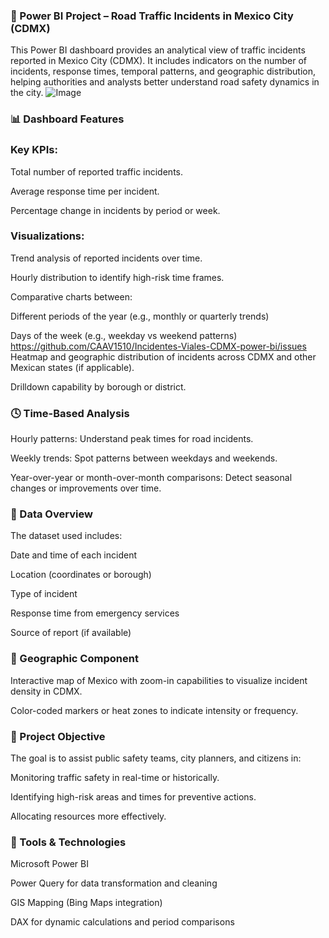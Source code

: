 ### 🚧 Power BI Project – Road Traffic Incidents in Mexico City (CDMX)
This Power BI dashboard provides an analytical view of traffic incidents reported in Mexico City (CDMX). It includes indicators on the number of incidents, response times, temporal patterns, and geographic distribution, helping authorities and analysts better understand road safety dynamics in the city.
![Image](https://github.com/user-attachments/assets/a688981a-1427-42ab-8513-58d64421f87c)

### 📊 Dashboard Features
### Key KPIs:

Total number of reported traffic incidents.

Average response time per incident.

Percentage change in incidents by period or week.

### Visualizations:

Trend analysis of reported incidents over time.

Hourly distribution to identify high-risk time frames.

Comparative charts between:

Different periods of the year (e.g., monthly or quarterly trends)

Days of the week (e.g., weekday vs weekend patterns)
https://github.com/CAAV1510/Incidentes-Viales-CDMX-power-bi/issues
Heatmap and geographic distribution of incidents across CDMX and other Mexican states (if applicable).

Drilldown capability by borough or district.

### 🕓 Time-Based Analysis
Hourly patterns: Understand peak times for road incidents.

Weekly trends: Spot patterns between weekdays and weekends.

Year-over-year or month-over-month comparisons: Detect seasonal changes or improvements over time.

### 🧩 Data Overview
The dataset used includes:

Date and time of each incident

Location (coordinates or borough)

Type of incident

Response time from emergency services

Source of report (if available)

### 📍 Geographic Component
Interactive map of Mexico with zoom-in capabilities to visualize incident density in CDMX.

Color-coded markers or heat zones to indicate intensity or frequency.

### 🚀 Project Objective
The goal is to assist public safety teams, city planners, and citizens in:

Monitoring traffic safety in real-time or historically.

Identifying high-risk areas and times for preventive actions.

Allocating resources more effectively.

### 📎 Tools & Technologies
Microsoft Power BI

Power Query for data transformation and cleaning

GIS Mapping (Bing Maps integration)

DAX for dynamic calculations and period comparisons
